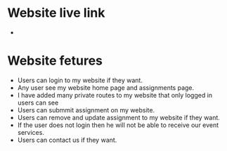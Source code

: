 # Website live link
-

# Website fetures
- Users can login to my website if they want.
- Any user see my website home page and assignments page.
- I have added many private routes to my website that only logged in users can see
- Users can submmit assignment on my website.
- Users can remove and update assignment to my website if they want.
- If the user does not login then he will not be able to receive our event services.
- Users can contact us if they want.

